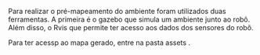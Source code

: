 Para realizar o pré-mapeamento do ambiente foram utilizados duas ferramentas. A primeira é o gazebo que simula um ambiente junto ao robô. Além disso, o Rvis que permite ter acesso aos dados dos sensores do robô.

Para ter acessp ao mapa gerado, entre na pasta assets .
